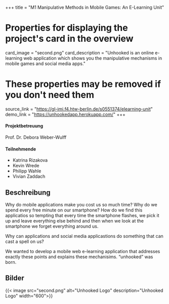 +++
title = "M1 Manipulative Methods in Mobile Games: An E-Learning Unit"

# Properties for displaying the project's card in the overview
card_image = "second.png"
card_description = "Unhooked is an online e-learning web application which shows you the manipulative mechanisms in mobile games and social media apps."

# These properties may be removed if you don't need them
source_link = "https://gl-imi.f4.htw-berlin.de/s0551374/elearning-unit"
demo_link = "https://unhookedapp.herokuapp.com/"
+++

#### Projektbetreuung
Prof. Dr. Debora Weber-Wulff

#### Teilnehmende
- Katrina Rizakova
- Kevin Wrede
- Philipp Wahle
- Vivian Zaddach

## Beschreibung

Why do mobile applications make you cost us so much time? Why do we spend every free minute on our smartphone? How do we find this applicatios so tempting that every time the smartphone flashes, we pick it up and leave everything else behind and then when we look at the smartphone we forget everything around us.

Why can applications and social media applicastions do something that can cast a spell on us?

We wanted to develop a mobile web e-learning application that addresses exactly these points and explains these mechanisims. “unhooked” was born.

## Bilder

{{< image src="second.png" alt="Unhooked Logo" description="Unhooked Logo" width="600">}}
